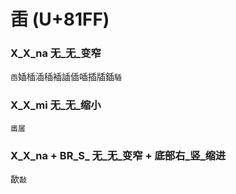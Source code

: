 # 臿 (U+81FF) 

### X_X_na 无_无_变窄
`臿`㛼㮑㴙䅤䙄䛽偛喢插牐鍤`䮢`

### X_X_mi 无_无_缩小
`㢎㞚`

### X_X_na + BR_S_ 无_无_变窄 + 底部右_竖_缩进
歃`敮`

